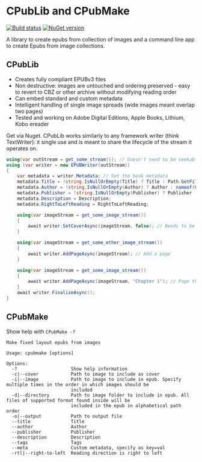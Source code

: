 # CPubLib and CPubMake

[![Build status](https://ci.appveyor.com/api/projects/status/v7a2n4w3mng89ol5?svg=true)](https://ci.appveyor.com/project/Aftnet/cpublib)
[![NuGet version](https://img.shields.io/nuget/v/CPubLib.svg)](https://www.nuget.org/packages/CPubLib/)

A library to create epubs from collection of images and a command line app to create Epubs from image collections.

## CPubLib

- Creates fully compliant EPUBv3 files
- Non destructive: images are untouched and ordering preserved - easy to revert to CBZ or other archive without modifying reading order
- Can embed standard and custom metadata
- Intelligent handling of single image spreads (wide images meant overlap two pages)
- Tested and working on Adobe Digital Editions, Apple Books, Lithium, Kobo ereader

Get via Nuget. CPubLib works similarly to any framework writer (think TextWriter): it single use and is meant to share the lifecycle of the stream it operates on.

```C#
using(var outStream = get_some_stream()); // Doesn't need to be seekable
using (var writer = new EPUBWriter(outStream))
{
	var metadata = writer.Metadata; // Set the book metadata
	metadata.Title = !string.IsNullOrEmpty(Title) ? Title : Path.GetFileNameWithoutExtension(outputFile.Name);
	metadata.Author = !string.IsNullOrEmpty(Author) ? Author : nameof(CPubMake);
	metadata.Publisher = !string.IsNullOrEmpty(Publisher) ? Publisher : nameof(CPubMake);
	metadata.Description = Description;
	metadata.RightToLeftReading = RightToLeftReading;

	using(var imageStream = get_some_image_stream())
	{
		await writer.SetCoverAsync(imageStream, false); // Needs to be called before adding any page
	}

	using(var imageStream = get_some_other_image_stream())
	{
	    await writer.AddPageAsync(imageStream); // Add a page
	}

	using(var imageStream = get_some_image_stream())
	{
	    await writer.AddPageAsync(imageStream, "Chapter 1"); // Page that shows up in bookmarks
	}
	await writer.FinalizeAsync();
}
```

## CPubMake

Show help with `CPubMake -?`

```
Make fixed layout epubs from images

Usage: cpubmake [options]

Options:
  -?                    Show help information
  -c|--cover            Path to image to include as cover
  -i|--image            Path to image to include in epub. Specify multiple times in the order in which images should be
                        included
  -d|--directory        Path to image folder to include in epub. All files of supported format found inside will be
                        included in the epub in alphabetical path order
  -o|--output           Path to output file
  --title               Title
  --author              Author
  --publisher           Publisher
  --description         Description
  --tags                Tags
  --meta				Custom metadata, specify as key=val
  -rtl|--right-to-left  Reading direction is right to left
```
